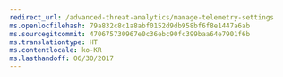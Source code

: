 ```yaml
---
redirect_url: /advanced-threat-analytics/manage-telemetry-settings
ms.openlocfilehash: 79a832c8c1a8abf0152d9db958bf6f8e1447a6ab
ms.sourcegitcommit: 470675730967e0c36ebc90fc399baa64e7901f6b
ms.translationtype: HT
ms.contentlocale: ko-KR
ms.lasthandoff: 06/30/2017
---
```


